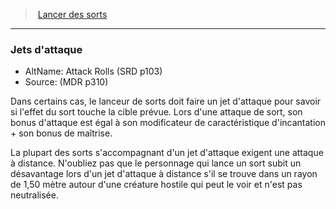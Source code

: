 ﻿---
!GenericItem
Id: spellcasting_hd.md#jets-dattaque
ParentLink: spellcasting_hd.md#lancer-des-sorts
Name: Jets d'attaque
ParentName: Lancer des sorts
NameLevel: 3
AltName: Attack Rolls (SRD p103)
Source: (MDR p310)
Attributes: {}
---
> [Lancer des sorts](hd_spellcasting.md)

---

### Jets d'attaque

- AltName: Attack Rolls (SRD p103)
- Source: (MDR p310)

Dans certains cas, le lanceur de sorts doit faire un jet d'attaque pour savoir si l'effet du sort touche la cible prévue. Lors d'une attaque de sort, son bonus d'attaque est égal à son modificateur de caractéristique d'incantation + son bonus de maîtrise.

La plupart des sorts s'accompagnant d'un jet d'attaque exigent une attaque à distance. N'oubliez pas que le personnage qui lance un sort subit un désavantage lors d'un jet d'attaque à distance s'il se trouve dans un rayon de 1,50 mètre autour d'une créature hostile qui peut le voir et n'est pas neutralisée.

